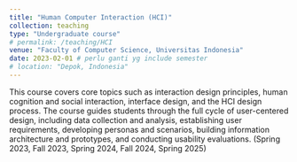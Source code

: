 ```yaml
---
title: "Human Computer Interaction (HCI)"
collection: teaching
type: "Undergraduate course"
# permalink: /teaching/HCI
venue: "Faculty of Computer Science, Universitas Indonesia"
date: 2023-02-01 # perlu ganti yg include semester
# location: "Depok, Indonesia"
---
```


This course covers core topics such as interaction design principles, human cognition and social interaction, interface design, and the HCI design process. The course guides students through the full cycle of user-centered design, including data collection and analysis, establishing user requirements, developing personas and scenarios, building information architecture and prototypes, and conducting usability evaluations. (Spring 2023, Fall 2023, Spring 2024, Fall 2024, Spring 2025)

<!-- Heading 1
======

Heading 2
======

Heading 3
====== -->